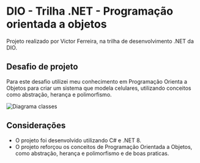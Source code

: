 # DIO - Trilha .NET - Programação orientada a objetos
Projeto realizado por Victor Ferreira, na trilha de desenvolvimento .NET da DIO.

## Desafio de projeto
Para este desafio utilizei meu conhecimento em Programação Orienta a Objetos para criar um sistema que modela celulares, utilizando conceitos como abstração, herança e polimorfismo.

![Diagrama classes](Imagens/diagrama.png)

## Considerações
- O projeto foi desenvolvido utilizando C# e .NET 8.
- O projeto reforçou os conceitos de Programação Orientada a Objetos, como abstração, herança e polimorfismo e de boas praticas.
